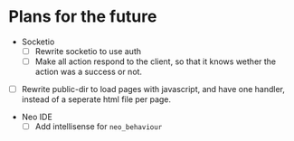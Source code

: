 # Plans for the future

* Socketio
    * [ ] Rewrite socketio to use auth
    * [ ] Make all action respond to the client, so that it knows wether the action was a success or not.
* [ ] Rewrite public-dir to load pages with javascript, and have one handler, instead of a seperate html file per page.
* Neo IDE
    * [ ] Add intellisense for `neo_behaviour`
